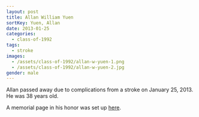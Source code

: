 ```yaml
---
layout: post
title: Allan William Yuen
sortKey: Yuen, Allan
date: 2013-01-25
categories:
  - class-of-1992
tags:
  - stroke
images:
  - /assets/class-of-1992/allan-w-yuen-1.png
  - /assets/class-of-1992/allan-w-yuen-2.jpg
gender: male
---
```

Allan passed away due to complications from a stroke on January 25, 2013. He was 38 years old.

A memorial page in his honor was set up [here](https://www.forevermissed.com/allan-yuen/about).
